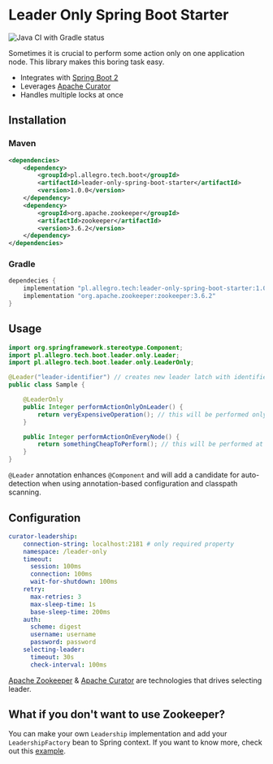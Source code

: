 # Leader Only Spring Boot Starter

![Java CI with Gradle status](https://github.com/allegro/leader-only-spring-boot-starter/actions/workflows/ci.yml/badge.svg?branch=master)

Sometimes it is crucial to perform some action only on one application node. 
This library makes this boring task easy.

- Integrates with [Spring Boot 2](https://github.com/spring-projects/spring-boot)
- Leverages [Apache Curator](https://curator.apache.org/)
- Handles multiple locks at once

## Installation

### Maven

```xml
<dependencies>
    <dependency>
        <groupId>pl.allegro.tech.boot</groupId>
        <artifactId>leader-only-spring-boot-starter</artifactId>
        <version>1.0.0</version>
    </dependency>
    <dependency>
        <groupId>org.apache.zookeeper</groupId>
        <artifactId>zookeeper</artifactId>
        <version>3.6.2</version>
    </dependency>
</dependencies>
``` 

### Gradle

```groovy
dependecies {
    implementation "pl.allegro.tech:leader-only-spring-boot-starter:1.0.0"
    implementation "org.apache.zookeeper:zookeeper:3.6.2" 
}
```

## Usage

```java
import org.springframework.stereotype.Component;
import pl.allegro.tech.boot.leader.only.Leader;
import pl.allegro.tech.boot.leader.only.LeaderOnly;

@Leader("leader-identifier") // creates new leader latch with identifier
public class Sample {

    @LeaderOnly
    public Integer performActionOnlyOnLeader() {
        return veryExpensiveOperation(); // this will be performed only at leader node
    }

    public Integer performActionOnEveryNode() {
        return somethingCheapToPerform(); // this will be performed at all nodes
    }
}
``` 

`@Leader` annotation enhances `@Component` and will add a candidate 
for auto-detection  when using annotation-based configuration and classpath scanning.

## Configuration

```yaml
curator-leadership:
    connection-string: localhost:2181 # only required property
    namespace: /leader-only
    timeout:
      session: 100ms
      connection: 100ms
      wait-for-shutdown: 100ms
    retry:
      max-retries: 3
      max-sleep-time: 1s
      base-sleep-time: 200ms
    auth:
      scheme: digest
      username: username
      password: password
    selecting-leader:
      timeout: 30s
      check-interval: 100ms
```

[Apache Zookeeper](https://zookeeper.apache.org/) & 
[Apache Curator](https://curator.apache.org/) 
are technologies that drives selecting leader.

## What if you don't want to use Zookeeper?

You can make your own `Leadership` implementation and add your `LeadershipFactory` bean to Spring context.
If you want to know more, check out this [example](src/test/java/pl/allegro/tech/leader/only/api/LeaderOnlyTest.java).